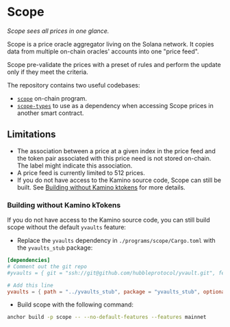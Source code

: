 # Scope

_Scope sees all prices in one glance._

Scope is a price oracle aggregator living on the Solana network. It copies data from multiple on-chain oracles' accounts into one "price feed".

Scope pre-validate the prices with a preset of rules and perform the update only if they meet the criteria.

The repository contains two useful codebases:

- [`scope`](./programs/scope/) on-chain program.
- [`scope-types`](./programs/scope/types) to use as a dependency when accessing Scope prices in another smart contract.

## Limitations

- The association between a price at a given index in the price feed and the token pair associated with this price need is not stored on-chain. The label might indicate this association.
- A price feed is currently limited to 512 prices.
- If you do not have access to the Kamino source code, Scope can still be built. See [Building without Kamino ktokens](#building-without-kamino-ktokens) for more details.

### Building without Kamino kTokens

If you do not have access to the Kamino source code, you can still build scope without the default `yvaults` feature:

- Replace the `yvaults` dependency in `./programs/scope/Cargo.toml` with the `yvaults_stub` package:

```toml
[dependencies]
# Comment out the git repo
#yvaults = { git = "ssh://git@github.com/hubbleprotocol/yvault.git", features = ["no-entrypoint", "cpi", "mainnet"], optional = true }

# Add this line
yvaults = { path = "../yvaults_stub", package = "yvaults_stub", optional = true }
```

- Build scope with the following command:

```sh
anchor build -p scope -- --no-default-features --features mainnet
```
